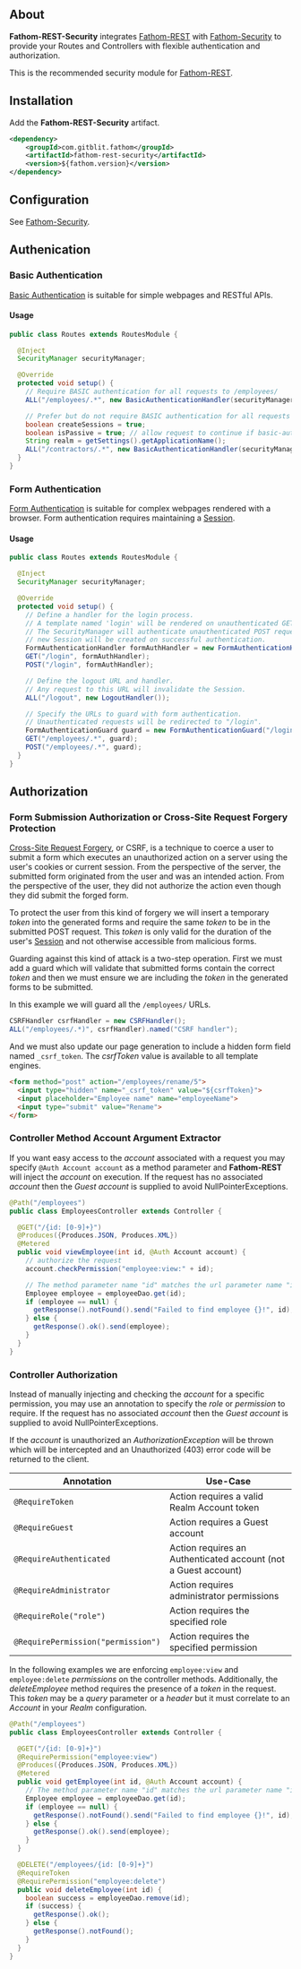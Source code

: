 ## About

**Fathom-REST-Security** integrates [Fathom-REST](rest.md) with [Fathom-Security](security.md) to provide your Routes and Controllers with flexible authentication and authorization.

This is the recommended security module for [Fathom-REST](rest.md).

## Installation

Add the **Fathom-REST-Security** artifact.

```xml
<dependency>
    <groupId>com.gitblit.fathom</groupId>
    <artifactId>fathom-rest-security</artifactId>
    <version>${fathom.version}</version>
</dependency>
```

## Configuration

See [Fathom-Security](security/#configuration).

## Authenication

### Basic Authentication

[Basic Authentication] is suitable for simple webpages and RESTful APIs.

#### Usage

```java
public class Routes extends RoutesModule {

  @Inject
  SecurityManager securityManager;

  @Override
  protected void setup() {
    // Require BASIC authentication for all requests to /employees/
    ALL("/employees/.*", new BasicAuthenticationHandler(securityManager, getSettings()));

    // Prefer but do not require BASIC authentication for all requests to /contractors/
    boolean createSessions = true;
    boolean isPassive = true; // allow request to continue if basic-auth header is absent
    String realm = getSettings().getApplicationName();
    ALL("/contractors/.*", new BasicAuthenticationHandler(securityManager, createSessions, isPassive, realm));
  }
}
```

### Form Authentication

[Form Authentication] is suitable for complex webpages rendered with a browser.  Form authentication requires maintaining a [Session].

#### Usage

```java
public class Routes extends RoutesModule {

  @Inject
  SecurityManager securityManager;

  @Override
  protected void setup() {
    // Define a handler for the login process.
    // A template named 'login' will be rendered on unauthenticated GET requests.
    // The SecurityManager will authenticate unauthenticated POST requests and a
    // new Session will be created on successful authentication.
    FormAuthenticationHandler formAuthHandler = new FormAuthenticationHandler(securityManager);
    GET("/login", formAuthHandler);
    POST("/login", formAuthHandler);

    // Define the logout URL and handler.
    // Any request to this URL will invalidate the Session.
    ALL("/logout", new LogoutHandler());

    // Specify the URLs to guard with form authentication.
    // Unauthenticated requests will be redirected to "/login".
    FormAuthenticationGuard guard = new FormAuthenticationGuard("/login");
    GET("/employees/.*", guard);
    POST("/employees/.*", guard);
  }
}
```

## Authorization

### Form Submission Authorization or Cross-Site Request Forgery Protection

[Cross-Site Request Forgery], or CSRF, is a technique to coerce a user to submit a form which executes an unauthorized action on a server using the user's cookies or current session.  From the perspective of the server, the submitted form originated from the user and was an intended action.  From the perspective of the user, they did not authorize the action even though they did submit the forged form.

To protect the user from this kind of forgery we will insert a temporary *token* into the generated forms and require the same *token* to be in the submitted POST request.  This *token* is only valid for the duration of the user's [Session] and not otherwise accessible from malicious forms.

Guarding against this kind of attack is a two-step operation.  First we must add a guard which will validate that submitted forms contain the correct *token* and then we must ensure we are including the *token* in the generated forms to be submitted.

In this example we will guard all the `/employees/` URLs.

```java
CSRFHandler csrfHandler = new CSRFHandler();
ALL("/employees/.*)", csrfHandler).named("CSRF handler");
```

And we must also update our page generation to include a hidden form field named `_csrf_token`.  The *csrfToken* value is available to all template engines.

```html
<form method="post" action="/employees/rename/5">
  <input type="hidden" name="_csrf_token" value="${csrfToken}">
  <input placeholder="Employee name" name="employeeName">
  <input type="submit" value="Rename">
</form>
```

### Controller Method Account Argument Extractor

If you want easy access to the *account* associated with a request you may specify `@Auth Account account` as a method parameter and **Fathom-REST** will inject the *account* on execution.  If the request has no associated *account* then the *Guest account* is supplied to avoid NullPointerExceptions.

```java
@Path("/employees")
public class EmployeesController extends Controller {

  @GET("/{id: [0-9]+}")
  @Produces({Produces.JSON, Produces.XML})
  @Metered
  public void viewEmployee(int id, @Auth Account account) {
    // authorize the request
    account.checkPermission("employee:view:" + id);

    // The method parameter name "id" matches the url parameter name "id"
    Employee employee = employeeDao.get(id);
    if (employee == null) {
      getResponse().notFound().send("Failed to find employee {}!", id);
    } else {
      getResponse().ok().send(employee);
    }
  }
}
```

### Controller Authorization

Instead of manually injecting and checking the *account* for a specific permission, you may use an annotation to specify the *role* or *permission* to require.  If the request has no associated *account* then the *Guest account* is supplied to avoid NullPointerExceptions.

If the *account* is unauthorized an *AuthorizationException* will be thrown which will be intercepted and an Unauthorized (403) error code will be returned to the client.

| Annotation                         | Use-Case                                                       |
|------------------------------------|----------------------------------------------------------------|
| `@RequireToken`                    | Action requires a valid Realm Account token                    |
| `@RequireGuest`                    | Action requires a Guest account                                |
| `@RequireAuthenticated`            | Action requires an Authenticated account (not a Guest account) |
| `@RequireAdministrator`            | Action requires administrator permissions                      |
| `@RequireRole("role")`             | Action requires the specified role                             |
| `@RequirePermission("permission")` | Action requires the specified permission                       |

In the following examples we are enforcing `employee:view` and `employee:delete` *permissions* on the controller methods.  Additionally, the *deleteEmployee* method requires the presence of a *token* in the request.  This *token* may be a *query* parameter or a *header* but it must correlate to an *Account* in your *Realm* configuration.

```java
@Path("/employees")
public class EmployeesController extends Controller {

  @GET("/{id: [0-9]+}")
  @RequirePermission("employee:view")
  @Produces({Produces.JSON, Produces.XML})
  @Metered  
  public void getEmployee(int id, @Auth Account account) {
    // The method parameter name "id" matches the url parameter name "id"
    Employee employee = employeeDao.get(id);
    if (employee == null) {
      getResponse().notFound().send("Failed to find employee {}!", id);
    } else {
      getResponse().ok().send(employee);
    }
  }

  @DELETE("/employees/{id: [0-9]+}")
  @RequireToken
  @RequirePermission("employee:delete")
  public void deleteEmployee(int id) {
    boolean success = employeeDao.remove(id);
    if (success) {
      getResponse().ok();
    } else {
      getResponse().notFound();
    }
  }
}
```

[Basic Authentication]: https://en.wikipedia.org/wiki/Basic_access_authentication
[Form Authentication]: https://en.wikipedia.org/wiki/Form-based_authentication
[Cross-Site Request Forgery]: https://en.wikipedia.org/wiki/Cross-site_request_forgery
[Session]: http://www.pippo.ro/doc/session.html
